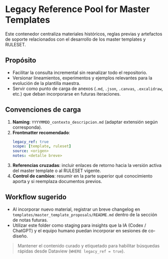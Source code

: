 # Legacy Reference Pool for Master Templates

Este contenedor centraliza materiales históricos, reglas previas y artefactos de soporte relacionados con el desarrollo de los master templates y RULESET.

## Propósito
- Facilitar la consulta incremental sin reanalizar todo el repositorio.
- Versionar lineamientos, experimentos y ejemplos relevantes para la evolución de la plantilla maestra.
- Servir como punto de carga de anexos (`.md`, `.json`, `.canvas`, `.excalidraw`, etc.) que deban incorporarse en futuras iteraciones.

## Convenciones de carga
1. **Naming**: `YYYYMMDD_contexto_descripcion.md` (adaptar extensión según corresponda).
2. **Frontmatter recomendado**:
   ```yaml
   legacy_ref: true
   scope: [template, ruleset]
   source: <origen>
   notes: <detalle breve>
   ```
3. **Referencias cruzadas**: incluir enlaces de retorno hacia la versión activa del master template o al RULESET vigente.
4. **Control de cambios**: resumir en la parte superior qué conocimiento aporta y si reemplaza documentos previos.

## Workflow sugerido
- Al incorporar nuevo material, registrar un breve changelog en `templates/master_template_proposals/README.md` dentro de la sección de notas futuras.
- Utilizar este folder como staging para insights que la IA (Codex / ChatGPT) y el equipo humano puedan incorporar en sesiones de co-diseño.

> Mantener el contenido curado y etiquetado para habilitar búsquedas rápidas desde Dataview (`WHERE legacy_ref = true`).
